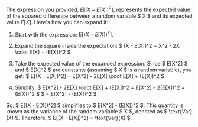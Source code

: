 

The expression you provided, $E[(X - E[X])^2]$, represents the expected value of the squared difference between a random variable $ X $ and its expected value $E[X]$. Here's how you can expand it:

1. Start with the expression: $E[(X - E[X])^2]$.
  
2. Expand the square inside the expectation:
   $
   (X - E[X])^2 = X^2 - 2X \cdot E[X] + (E[X])^2
   $

3. Take the expected value of the expanded expression. Since $ E[X^2] $ and $ E[X]^2 $ are constants (assuming $ X $ is a random variable), you get:
   $
   E[(X - E[X])^2] = E[X^2] - 2E[X] \cdot E[X] + (E[X])^2
   $

4. Simplify:
   $
   E[X^2] - 2E[X] \cdot E[X] + (E[X])^2 = E[X^2] - 2(E[X])^2 + (E[X])^2
   $
   $
   = E[X^2] - (E[X])^2
   $

So, $ E[(X - E[X])^2] $ simplifies to $ E[X^2] - (E[X])^2 $. This quantity is known as the variance of the random variable $ X $, denoted as $ \text{Var}(X) $. Therefore, $ E[(X - E[X])^2] = \text{Var}(X) $.
